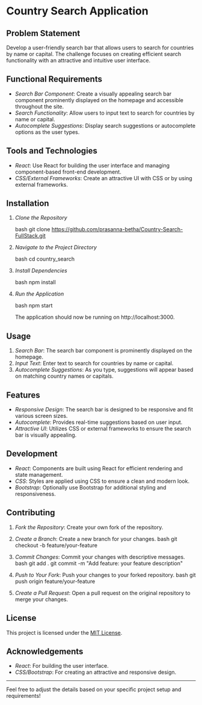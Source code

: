 
# Country Search Application

## Problem Statement

Develop a user-friendly search bar that allows users to search for countries by name or capital. The challenge focuses on creating efficient search functionality with an attractive and intuitive user interface.

## Functional Requirements

- *Search Bar Component*: Create a visually appealing search bar component prominently displayed on the homepage and accessible throughout the site.
- *Search Functionality*: Allow users to input text to search for countries by name or capital.
- *Autocomplete Suggestions*: Display search suggestions or autocomplete options as the user types.

## Tools and Technologies

- *React*: Use React for building the user interface and managing component-based front-end development.
- *CSS/External Frameworks*: Create an attractive UI with CSS or by using external frameworks.

## Installation

1. *Clone the Repository*

   bash
   git clone https://github.com/prasanna-betha/Country-Search-FullStack.git
   

2. *Navigate to the Project Directory*

   bash
   cd country_search
   

3. *Install Dependencies*

   bash
   npm install
   

4. *Run the Application*

   bash
   npm start
   

   The application should now be running on http://localhost:3000.

## Usage

1. *Search Bar*: The search bar component is prominently displayed on the homepage.
2. *Input Text*: Enter text to search for countries by name or capital.
3. *Autocomplete Suggestions*: As you type, suggestions will appear based on matching country names or capitals.

## Features

- *Responsive Design*: The search bar is designed to be responsive and fit various screen sizes.
- *Autocomplete*: Provides real-time suggestions based on user input.
- *Attractive UI*: Utilizes CSS or external frameworks to ensure the search bar is visually appealing.

## Development

- *React*: Components are built using React for efficient rendering and state management.
- *CSS*: Styles are applied using CSS to ensure a clean and modern look.
- *Bootstrap*: Optionally use Bootstrap for additional styling and responsiveness.

## Contributing

1. *Fork the Repository*: Create your own fork of the repository.
2. *Create a Branch*: Create a new branch for your changes.
   bash
   git checkout -b feature/your-feature
   
3. *Commit Changes*: Commit your changes with descriptive messages.
   bash
   git add .
   git commit -m "Add feature: your feature description"
   
4. *Push to Your Fork*: Push your changes to your forked repository.
   bash
   git push origin feature/your-feature
   
5. *Create a Pull Request*: Open a pull request on the original repository to merge your changes.

## License

This project is licensed under the [MIT License](LICENSE).

## Acknowledgements

- *React*: For building the user interface.
- *CSS/Bootstrap*: For creating an attractive and responsive design.

---

Feel free to adjust the details based on your specific project setup and requirements!
